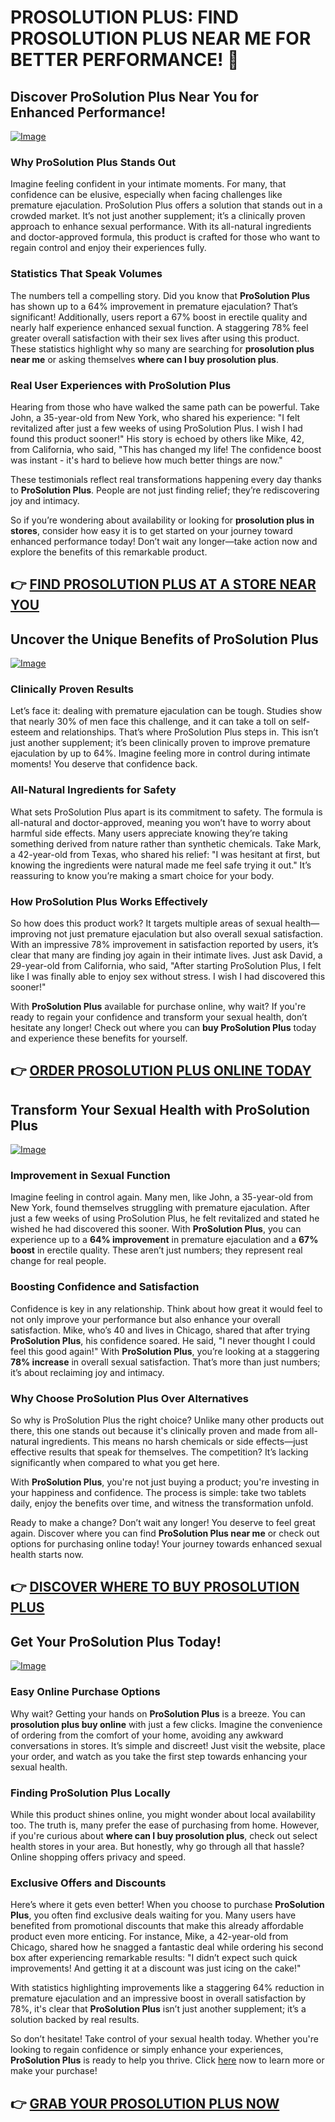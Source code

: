 # PROSOLUTION PLUS: FIND PROSOLUTION PLUS NEAR ME FOR BETTER PERFORMANCE! 🌟

## Discover ProSolution Plus Near You for Enhanced Performance!

[![Image](https://www2.sellhealth.com/175/prosolutionplus_3_7.gif)](https://gchaffi.com/D11b5smK)

### Why ProSolution Plus Stands Out

Imagine feeling confident in your intimate moments. For many, that confidence can be elusive, especially when facing challenges like premature ejaculation. ProSolution Plus offers a solution that stands out in a crowded market. It’s not just another supplement; it’s a clinically proven approach to enhance sexual performance. With its all-natural ingredients and doctor-approved formula, this product is crafted for those who want to regain control and enjoy their experiences fully.

### Statistics That Speak Volumes

The numbers tell a compelling story. Did you know that **ProSolution Plus** has shown up to a 64% improvement in premature ejaculation? That’s significant! Additionally, users report a 67% boost in erectile quality and nearly half experience enhanced sexual function. A staggering 78% feel greater overall satisfaction with their sex lives after using this product. These statistics highlight why so many are searching for **prosolution plus near me** or asking themselves **where can I buy prosolution plus**.

### Real User Experiences with ProSolution Plus

Hearing from those who have walked the same path can be powerful. Take John, a 35-year-old from New York, who shared his experience: "I felt revitalized after just a few weeks of using ProSolution Plus. I wish I had found this product sooner!" His story is echoed by others like Mike, 42, from California, who said, "This has changed my life! The confidence boost was instant - it's hard to believe how much better things are now." 

These testimonials reflect real transformations happening every day thanks to **ProSolution Plus**. People are not just finding relief; they’re rediscovering joy and intimacy.

So if you’re wondering about availability or looking for **prosolution plus in stores**, consider how easy it is to get started on your journey toward enhanced performance today! Don’t wait any longer—take action now and explore the benefits of this remarkable product.



## 👉 [FIND PROSOLUTION PLUS AT A STORE NEAR YOU](https://gchaffi.com/D11b5smK)

## Uncover the Unique Benefits of ProSolution Plus

[![Image](https://www2.sellhealth.com/175/prosolutionplus_3_2.png)](https://gchaffi.com/D11b5smK)

### Clinically Proven Results  
Let’s face it: dealing with premature ejaculation can be tough. Studies show that nearly 30% of men face this challenge, and it can take a toll on self-esteem and relationships. That’s where ProSolution Plus steps in. This isn’t just another supplement; it’s been clinically proven to improve premature ejaculation by up to 64%. Imagine feeling more in control during intimate moments! You deserve that confidence back.

### All-Natural Ingredients for Safety  
What sets ProSolution Plus apart is its commitment to safety. The formula is all-natural and doctor-approved, meaning you won’t have to worry about harmful side effects. Many users appreciate knowing they’re taking something derived from nature rather than synthetic chemicals. Take Mark, a 42-year-old from Texas, who shared his relief: "I was hesitant at first, but knowing the ingredients were natural made me feel safe trying it out." It’s reassuring to know you’re making a smart choice for your body.

### How ProSolution Plus Works Effectively  
So how does this product work? It targets multiple areas of sexual health—improving not just premature ejaculation but also overall sexual satisfaction. With an impressive 78% improvement in satisfaction reported by users, it’s clear that many are finding joy again in their intimate lives. Just ask David, a 29-year-old from California, who said, "After starting ProSolution Plus, I felt like I was finally able to enjoy sex without stress. I wish I had discovered this sooner!" 

With **ProSolution Plus** available for purchase online, why wait? If you're ready to regain your confidence and transform your sexual health, don’t hesitate any longer! Check out where you can **buy ProSolution Plus** today and experience these benefits for yourself.



## 👉 [ORDER PROSOLUTION PLUS ONLINE TODAY](https://gchaffi.com/D11b5smK)

## Transform Your Sexual Health with ProSolution Plus

[![Image](https://www2.sellhealth.com/175/prosolutionplus_3_4.jpg)](https://gchaffi.com/D11b5smK)

### Improvement in Sexual Function  
Imagine feeling in control again. Many men, like John, a 35-year-old from New York, found themselves struggling with premature ejaculation. After just a few weeks of using ProSolution Plus, he felt revitalized and stated he wished he had discovered this sooner. With **ProSolution Plus**, you can experience up to a **64% improvement** in premature ejaculation and a **67% boost** in erectile quality. These aren’t just numbers; they represent real change for real people.

### Boosting Confidence and Satisfaction  
Confidence is key in any relationship. Think about how great it would feel to not only improve your performance but also enhance your overall satisfaction. Mike, who’s 40 and lives in Chicago, shared that after trying **ProSolution Plus**, his confidence soared. He said, "I never thought I could feel this good again!" With **ProSolution Plus**, you’re looking at a staggering **78% increase** in overall sexual satisfaction. That’s more than just numbers; it’s about reclaiming joy and intimacy.

### Why Choose ProSolution Plus Over Alternatives  
So why is ProSolution Plus the right choice? Unlike many other products out there, this one stands out because it's clinically proven and made from all-natural ingredients. This means no harsh chemicals or side effects—just effective results that speak for themselves. The competition? It’s lacking significantly when compared to what you get here.

With **ProSolution Plus**, you're not just buying a product; you're investing in your happiness and confidence. The process is simple: take two tablets daily, enjoy the benefits over time, and witness the transformation unfold.

Ready to make a change? Don’t wait any longer! You deserve to feel great again. Discover where you can find **ProSolution Plus near me** or check out options for purchasing online today! Your journey towards enhanced sexual health starts now.



## 👉 [DISCOVER WHERE TO BUY PROSOLUTION PLUS](https://gchaffi.com/D11b5smK)

## Get Your ProSolution Plus Today!

[![Image](https://www2.sellhealth.com/175/prosolutionplus_3_1.jpg)](https://gchaffi.com/D11b5smK)

### Easy Online Purchase Options  
Why wait? Getting your hands on **ProSolution Plus** is a breeze. You can **prosolution plus buy online** with just a few clicks. Imagine the convenience of ordering from the comfort of your home, avoiding any awkward conversations in stores. It’s simple and discreet! Just visit the website, place your order, and watch as you take the first step towards enhancing your sexual health.

### Finding ProSolution Plus Locally  
While this product shines online, you might wonder about local availability too. The truth is, many prefer the ease of purchasing from home. However, if you're curious about **where can I buy prosolution plus**, check out select health stores in your area. But honestly, why go through all that hassle? Online shopping offers privacy and speed.

### Exclusive Offers and Discounts  
Here’s where it gets even better! When you choose to purchase **ProSolution Plus**, you often find exclusive deals waiting for you. Many users have benefited from promotional discounts that make this already affordable product even more enticing. For instance, Mike, a 42-year-old from Chicago, shared how he snagged a fantastic deal while ordering his second box after experiencing remarkable results: "I didn’t expect such quick improvements! And getting it at a discount was just icing on the cake!"

With statistics highlighting improvements like a staggering 64% reduction in premature ejaculation and an impressive boost in overall satisfaction by 78%, it's clear that **ProSolution Plus** isn’t just another supplement; it’s a solution backed by real results.

So don’t hesitate! Take control of your sexual health today. Whether you're looking to regain confidence or simply enhance your experiences, **ProSolution Plus** is ready to help you thrive. Click [here](https://gchaffi.com/D11b5smK) now to learn more or make your purchase!



## 👉 [GRAB YOUR PROSOLUTION PLUS NOW](https://gchaffi.com/D11b5smK)
